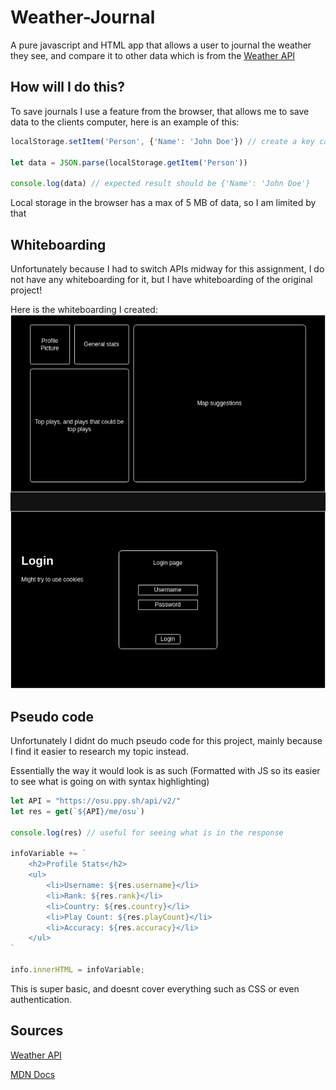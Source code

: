 # Weather-Journal
A pure javascript and HTML app that allows a user to journal the weather they see, and compare it to other data which is from the [Weather API](https://www.weatherapi.com/)

## How will I do this?
To save journals I use a feature from the browser, that allows me to save data to the clients computer, here is an example of this:
```js
localStorage.setItem('Person', {'Name': 'John Doe'}) // create a key called "Person" and give it data

let data = JSON.parse(localStorage.getItem('Person'))

console.log(data) // expected result should be {'Name': 'John Doe'}
```

Local storage in the browser has a max of 5 MB of data, so I am limited by that

## Whiteboarding

Unfortunately because I had to switch APIs midway for this assignment, I do not have any whiteboarding for it, but I have whiteboarding of the original project!

Here is the whiteboarding I created: 
![Whiteboarding](/whiteboarding.drawio.png)

## Pseudo code

Unfortunately I didnt do much pseudo code for this project, mainly because I find it easier to research my topic instead.

Essentially the way it would look is as such (Formatted with JS so its easier to see what is going on with syntax highlighting)

```js
let API = "https://osu.ppy.sh/api/v2/"
let res = get(`${API}/me/osu`)

console.log(res) // useful for seeing what is in the response

infoVariable += `
    <h2>Profile Stats</h2>
    <ul>
        <li>Username: ${res.username}</li>
        <li>Rank: ${res.rank}</li>
        <li>Country: ${res.country}</li>
        <li>Play Count: ${res.playCount}</li>
        <li>Accuracy: ${res.accuracy}</li>
    </ul>
`

info.innerHTML = infoVariable;

```

This is super basic, and doesnt cover everything such as CSS or even authentication.

## Sources

[Weather API](https://www.weatherapi.com/)

[MDN Docs](https://developer.mozilla.org/en-US/)